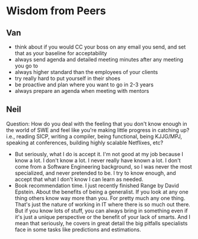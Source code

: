 # Wisdom from Peers

## Van
- think about if you would CC your boss on any email you send, and set that as your baseline for acceptability
- always send agenda and detailed meeting minutes after any meeting you go to
- always higher standard than the employees of your clients
- try really hard to put yourself in their shoes
- be proactive and plan where you want to go in 2-3 years
- always prepare an agenda when meeting with mentors

## Neil
Question: How do you deal with the feeling that you don't know enough in the world of SWE and feel like you're making little progress in catching up?
i.e., reading SICP, writing a compiler, being functional, being KJJG/MPJ, speaking at conferences, building highly scalable Netflixes, etc?
- But seriously, what I do is accept it. I'm not good at my job because I know a lot. I don't know a lot. I never really have known a lot. I don't come from a Software Engineering background, so I was never the most specialized, and never pretended to be. I try to know enough, and accept that what I don't know I can learn as needed. 
- Book recommendation time. I just recently finished Range by David Epstein. About the benefits of being a generalist. If you look at any one thing others know way more than you. For pretty much any one thing. That's just the nature of working in IT where there is so much out there. But if you know lots of stuff, you can always bring in something even if it's just a unique perspective or the benefit of your lack of smarts. And I mean that seriously, he covers in great detail the big pitfalls specialists face in some tasks like predictions and estimations.
